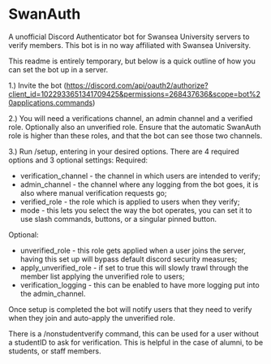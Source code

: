 # SwanAuth
A unofficial Discord Authenticator bot for Swansea University servers to verify members. This bot is in no way affiliated with Swansea University.

This readme is entirely temporary, but below is a quick outline of how you can set the bot up in a server.

1.) Invite the bot (https://discord.com/api/oauth2/authorize?client_id=1022933651341709425&permissions=268437636&scope=bot%20applications.commands)

2.) You will need a verifications channel, an admin channel and a verified role. Optionally also an unverified role. Ensure that the automatic SwanAuth role is higher than these roles, and that the bot can see those two channels.

3.) Run /setup, entering in your desired options. There are 4 required options and 3 optional settings:
Required:
- verification_channel - the channel in which users are intended to verify;
- admin_channel - the channel where any logging from the bot goes, it is also where manual verification requests go;
- verified_role - the role which is applied to users when they verify;
- mode - this lets you select the way the bot operates, you can set it to use slash commands, buttons, or a singular pinned button.

Optional:
- unverified_role - this role gets applied when a user joins the server, having this set up will bypass default discord security measures;
- apply_unverified_role - if set to true this will slowly trawl through the member list applying the unverified role to users;
- verification_logging - this can be enabled to have more logging put into the admin_channel.

Once setup is completed the bot will notify users that they need to verify when they join and auto-apply the unverified role.

There is a /nonstudentverify command, this can be used for a user without a studentID to ask for verification. This is helpful in the case of alumni, to be students, or staff members.

